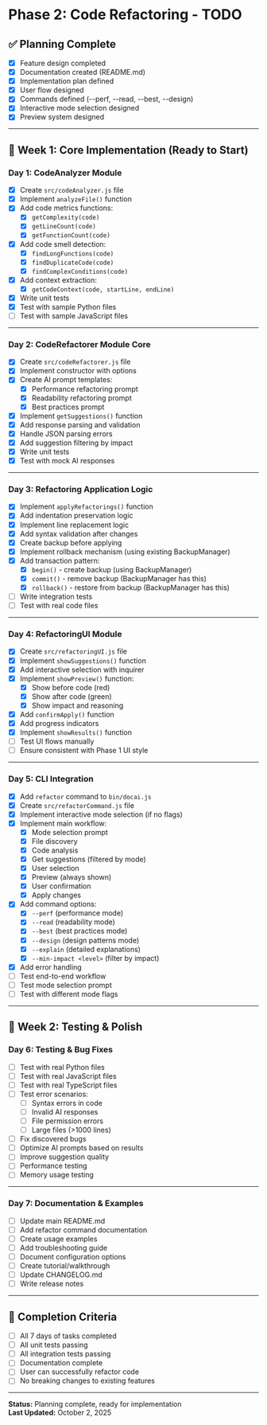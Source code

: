 # Phase 2: Code Refactoring - TODO

## ✅ Planning Complete

- [x] Feature design completed
- [x] Documentation created (README.md)
- [x] Implementation plan defined
- [x] User flow designed
- [x] Commands defined (--perf, --read, --best, --design)
- [x] Interactive mode selection designed
- [x] Preview system designed

---

## 📅 Week 1: Core Implementation (Ready to Start)

### Day 1: CodeAnalyzer Module
- [x] Create `src/codeAnalyzer.js` file
- [x] Implement `analyzeFile()` function
- [x] Add code metrics functions:
  - [x] `getComplexity(code)`
  - [x] `getLineCount(code)`
  - [x] `getFunctionCount(code)`
- [x] Add code smell detection:
  - [x] `findLongFunctions(code)`
  - [x] `findDuplicateCode(code)`
  - [x] `findComplexConditions(code)`
- [x] Add context extraction:
  - [x] `getCodeContext(code, startLine, endLine)`
- [x] Write unit tests
- [x] Test with sample Python files
- [ ] Test with sample JavaScript files

---

### Day 2: CodeRefactorer Module Core
- [x] Create `src/codeRefactorer.js` file
- [x] Implement constructor with options
- [x] Create AI prompt templates:
  - [x] Performance refactoring prompt
  - [x] Readability refactoring prompt
  - [x] Best practices prompt
- [x] Implement `getSuggestions()` function
- [x] Add response parsing and validation
- [x] Handle JSON parsing errors
- [x] Add suggestion filtering by impact
- [x] Write unit tests
- [x] Test with mock AI responses

---

### Day 3: Refactoring Application Logic
- [x] Implement `applyRefactorings()` function
- [x] Add indentation preservation logic
- [x] Implement line replacement logic
- [x] Add syntax validation after changes
- [x] Create backup before applying
- [x] Implement rollback mechanism (using existing BackupManager)
- [x] Add transaction pattern:
  - [x] `begin()` - create backup (using BackupManager)
  - [x] `commit()` - remove backup (BackupManager has this)
  - [x] `rollback()` - restore from backup (BackupManager has this)
- [ ] Write integration tests
- [ ] Test with real code files

---

### Day 4: RefactoringUI Module
- [x] Create `src/refactoringUI.js` file
- [x] Implement `showSuggestions()` function
- [x] Add interactive selection with inquirer
- [x] Implement `showPreview()` function:
  - [x] Show before code (red)
  - [x] Show after code (green)
  - [x] Show impact and reasoning
- [x] Add `confirmApply()` function
- [x] Add progress indicators
- [x] Implement `showResults()` function
- [ ] Test UI flows manually
- [ ] Ensure consistent with Phase 1 UI style

---

### Day 5: CLI Integration
- [x] Add `refactor` command to `bin/docai.js`
- [x] Create `src/refactorCommand.js` file
- [x] Implement interactive mode selection (if no flags)
- [x] Implement main workflow:
  - [x] Mode selection prompt
  - [x] File discovery
  - [x] Code analysis
  - [x] Get suggestions (filtered by mode)
  - [x] User selection
  - [x] Preview (always shown)
  - [x] User confirmation
  - [x] Apply changes
- [x] Add command options:
  - [x] `--perf` (performance mode)
  - [x] `--read` (readability mode)
  - [x] `--best` (best practices mode)
  - [x] `--design` (design patterns mode)
  - [x] `--explain` (detailed explanations)
  - [x] `--min-impact <level>` (filter by impact)
- [x] Add error handling
- [ ] Test end-to-end workflow
- [ ] Test mode selection prompt
- [ ] Test with different mode flags

---

## 📅 Week 2: Testing & Polish

### Day 6: Testing & Bug Fixes
- [ ] Test with real Python files
- [ ] Test with real JavaScript files
- [ ] Test with real TypeScript files
- [ ] Test error scenarios:
  - [ ] Syntax errors in code
  - [ ] Invalid AI responses
  - [ ] File permission errors
  - [ ] Large files (>1000 lines)
- [ ] Fix discovered bugs
- [ ] Optimize AI prompts based on results
- [ ] Improve suggestion quality
- [ ] Performance testing
- [ ] Memory usage testing

---

### Day 7: Documentation & Examples
- [ ] Update main README.md
- [ ] Add refactor command documentation
- [ ] Create usage examples
- [ ] Add troubleshooting guide
- [ ] Document configuration options
- [ ] Create tutorial/walkthrough
- [ ] Update CHANGELOG.md
- [ ] Write release notes

---

## 🎯 Completion Criteria

- [ ] All 7 days of tasks completed
- [ ] All unit tests passing
- [ ] All integration tests passing
- [ ] Documentation complete
- [ ] User can successfully refactor code
- [ ] No breaking changes to existing features

---

**Status:** Planning complete, ready for implementation  
**Last Updated:** October 2, 2025
